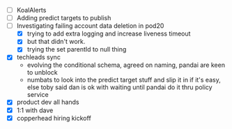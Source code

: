 * [ ] KoalAlerts
* [ ] Adding predict targets to publish
* [ ] Investigating failing account data deletion in pod20
  * [x] trying to add extra logging and increase liveness timeout
  * [x] but that didn't work.
  * [x] trying the set parentId to null thing
* [x] techleads sync
  - evolving the conditional schema, agreed on naming, pandai are keen to unblock
  - numbats to look into the predict target stuff and slip it in if it's easy, else toby said dan is ok with waiting until pandai do it thru policy service
* [x] product dev all hands
* [x] 1:1 with dave
* [x] copperhead hiring kickoff
